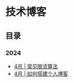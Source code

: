 # 技术博客

## 目录
### 2024
- [4月 | 常见限流算法](/tech/rate-limit.md)
- [4月 | 如何搭建个人博客](/tech/blog-vitepress-github.md)
